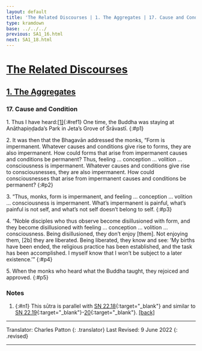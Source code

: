 ```yaml
---
layout: default
title: 'The Related Discourses | 1. The Aggregates | 17. Cause and Condition'
type: kramdown
base: ../../../
previous: SA1_16.html
next: SA1_18.html
---
```


# [The Related Discourses](../index.html)
## [1. The Aggregates](index.html)
### 17. Cause and Condition

1\. Thus I have heard:[\[1\]](#n1){:#ref1} One time, the Buddha was staying at Anāthapiṇḍada’s Park in Jeta’s Grove of Śrāvastī.
{:#p1}

2\. It was then that the Bhagavān addressed the monks, “Form is impermanent. Whatever causes and conditions give rise to forms, they are also impermanent. How could forms that arise from impermanent causes and conditions be permanent? Thus, feeling … conception … volition … consciousness is impermanent. Whatever causes and conditions give rise to consciousnesses, they are also impermanent. How could consciousnesses that arise from impermanent causes and conditions be permanent?
{:#p2}

3\. “Thus, monks, form is impermanent, and feeling … conception … volition … consciousness is impermanent. What’s impermanent is painful, what’s painful is not self, and what’s not self doesn’t belong to self.
{:#p3}

4\. “Noble disciples who thus observe become disillusioned with form, and they become disillusioned with feeling … conception … volition … consciousness. Being disillusioned, they don’t enjoy [them]. Not enjoying them, [2b] they are liberated. Being liberated, they know and see: ‘My births have been ended, the religious practice has been established, and the task has been accomplished. I myself know that I won’t be subject to a later existence.’”
{:#p4}

5\. When the monks who heard what the Buddha taught, they rejoiced and approved.
{:#p5}

### Notes
1. {:#n1} This sūtra is parallel with [SN 22.18](https://suttacentral.net/sn22.18){:target="_blank"} and similar to [SN 22.19](https://suttacentral.net/sn22.19){:target="_blank"}-[20](https://suttacentral.net/sn22.20){:target="_blank"}. [\[back\]](#ref1)

---

Translator: Charles Patton
{: .translator}
Last Revised: 9 June 2022
{: .revised}

---